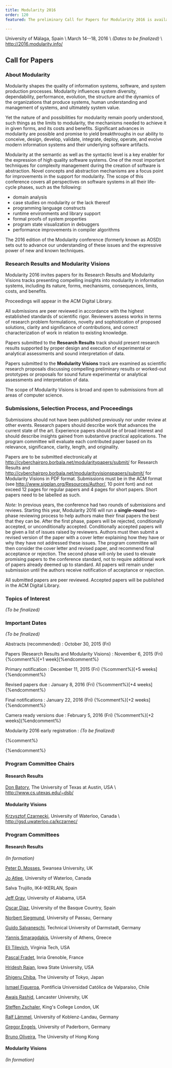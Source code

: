 ```yaml
---
title: Modularity 2016
order: 120
featured: The preliminary Call for Papers for Modularity 2016 is available

---
```


University of Málaga, Spain \\
March 14--18, 2016 \\
_(Dates to be finalized)_ \\
<http://2016.modularity.info/>


Call for Papers
----------------

### About Modularity

Modularity shapes the quality of information systems, software, and system
production processes. Modularity influences system diversity, dependability,
performance, evolution, the structure and the dynamics of the organizations
that produce systems, human understanding and management of systems, and
ultimately system value.

Yet the nature of and possibilities for modularity remain poorly understood,
such things as the limits to modularity, the mechanisms needed to achieve it in
given forms, and its costs and benefits. Significant advances in modularity are
possible and promise to yield breakthroughs in our ability to conceive, design,
develop, validate, integrate, deploy, operate, and evolve modern information
systems and their underlying software artifacts.

Modularity at the semantic as well as the syntactic level is a key enabler for
the expression of high quality software systems. One of the most important
techniques for complexity management during the creation of software is
abstraction. Novel concepts and abstraction mechanisms are a focus point for
improvements in the support for modularity. The scope of this conference covers
all perspectives on software systems in all their life-cycle phases, such as
the following:

 * domain analysis
 * case studies on modularity or the lack thereof
 * programming language constructs
 * runtime environments and library support
 * formal proofs of system properties
 * program state visualization in debuggers
 * performance improvements in compiler algorithms

The 2016 edition of the Modularity conference (formerly known as AOSD) sets out
to advance our understanding of these issues and the expressive power of new
and known techniques.


### Research Results and Modularity Visions

Modularity 2016 invites papers for its Research Results and Modularity Visions
tracks presenting compelling insights into modularity in information systems,
including its nature, forms, mechanisms, consequences, limits, costs, and
benefits.

Proceedings will appear in the ACM Digital Library.

All submissions are peer reviewed in accordance with the highest established
standards of scientific rigor. Reviewers assess works in terms of research
problem formulations, novelty and sophistication of proposed solutions, clarity
and significance of contributions, and correct characterization of work in
relation to existing knowledge.

Papers submitted to the **Research Results** track should present research
results supported by proper design and execution of experimental or analytical
assessments and sound interpretation of data.

Papers submitted to the **Modularity Visions** track are examined
as scientific research proposals discussing compelling
preliminary results or worked-out prototypes or proposals for sound
future experimental or analytical assessments and interpretation
of data.
<!-- The use of worked-out prototypes to support new
ideas is strongly encouraged. -->
The scope of Modularity Visions is broad and open to submissions from all areas
of computer science.

### Submissions, Selection Process, and Proceedings

Submissions should not have been published previously nor under review at other
events. Research papers should describe work that advances the current state of
the art. Experience papers should be of broad interest and should describe
insights gained from substantive practical applications. The program committee
will evaluate each contributed paper based on its relevance, significance,
clarity, length, and originality.

Papers are to be submitted electronically at
<http://cyberchairpro.borbala.net/modularitypapers/submit/> for Research
Results and <http://cyberchairpro.borbala.net/modularityvisionspapers/submit/>
for Modularity Visions in PDF format. Submissions must be in the ACM format
(see <http://www.sigplan.org/Resources/Author/>, 10 point font) and not exceed
12 pages for regular papers and 4 pages for short papers. Short papers need to
be labelled as such.

_Note:_ In previous years, the conference had two rounds of submissions and
reviews. Starting this year, Modularity 2016 will run a **single-round** two-phase
reviewing process to help authors make their final papers the best that they
can be. After the first phase, papers will be rejected, conditionally accepted,
or unconditionally accepted. Conditionally accepted papers will be given a list
of issues raised by reviewers. Authors must then submit a revised version of
the paper with a cover letter explaining how they have or why they have not
addressed these issues. The program committee will then consider the cover letter and
revised paper, and recommend final acceptance or rejection. The second phase
will only be used to elevate promising papers to the conference standard, not
to require additional work of papers already deemed up to standard. All papers
will remain under submission until the authors receive notification of
acceptance or rejection.

All submitted papers are peer reviewed. Accepted papers will be published in
the ACM Digital Library.


### Topics of Interest

_(To be finalized)_


### Important Dates


_(To be finalized)_

Abstracts (recommended)
: October 30, 2015 (Fri)

Papers (Research Results and Modularity Visions)
: November 6, 2015 (Fri) {%comment%}[+1 week]{%endcomment%}

Primary notification
: December 11, 2015 (Fri) {%comment%}[+5 weeks]{%endcomment%}

Revised papers due
: January 8, 2016 (Fri) {%comment%}[+4 weeks]{%endcomment%}

Final notifications
: January 22, 2016 (Fri) {%comment%}[+2 weeks]{%endcomment%}

Camera ready versions due
: February 5, 2016 (Fri) {%comment%}[+2 weeks]{%endcomment%}

Modularity 2016 early registration
: _(To be finalized)_ 

{%comment%}
<!--??? ONE MONTH PRIOR TO CONFERENCE ??? -->
{%endcomment%}

### Program Committee Chairs

#### Research Results

[Don Batory](mailto:batory@cs.utexas.edu), The University of Texas at Austin, USA  \\
<http://www.cs.utexas.edu/~dsb/>

#### Modularity Visions

[Krzysztof Czarnecki](mailto:kczarnec@gsd.uwaterloo.ca), University of Waterloo, Canada \\
<http://gsd.uwaterloo.ca/kczarnec/>



### Program Committees

#### Research Results

_(In formation)_

[Peter D. Mosses](http://www.cs.swansea.ac.uk/%7Ecspdm/), Swansea University, UK

[Jo Atlee](https://cs.uwaterloo.ca/%7Ejmatlee/), University of Waterloo, Canada

Salva Trujillo, IK4-IKERLAN, Spain

[Jeff Gray](http://gray.cs.ua.edu), University of Alabama, USA

[Oscar Diaz](http://www.onekin.org/content/oscar-diaz), University of the Basque Country, Spain

[Norbert Siegmund](http://www.infosun.fim.uni-passau.de/spl/people-nsiegmund.php), University of Passau, Germany

[Guido Salvaneschi](http://www.guidosalvaneschi.com), Technical University of Darmstadt, Germany

[Yannis Smaragdakis](http://smaragd.org), University of Athens, Greece

[Eli Tilevich](http://people.cs.vt.edu/%7Etilevich/), Virginia Tech, USA

[Pascal Fradet](http://www.inrialpes.fr/pop-art/people/fradet), Inria Grenoble, France

[Hridesh Rajan](http://www.cs.iastate.edu/%7Ehridesh/), Iowa State University, USA

[Shigeru Chiba](http://www.csg.ci.i.u-tokyo.ac.jp/%7Echiba/), The University of Tokyo, Japan

[Ismael Figueroa](http://www.inf.ucv.cl/%7Eifigueroa), Pontificia Universidad Católica de Valparaíso, Chile

[Awais Rashid](http://www.research.lancs.ac.uk/portal/en/people/awais-rashid), Lancaster University, UK

[Steffen Zschaler](http://www.steffen-zschaler.de/), King's College London, UK

[Ralf Lämmel](http://softlang.wikidot.com/rlaemmel:home), University of Koblenz-Landau, Germany

[Gregor Engels](http://www.upb.de/cs/engels.html), University of Paderborn, Germany

[Bruno Oliveira](http://i.cs.hku.hk/%7Ebruno/), The University of Hong Kong

#### Modularity Visions

_(In formation)_


